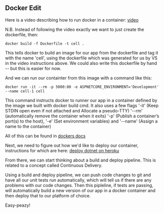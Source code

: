 ## Docker Edit

Here is a video describing how to run docker in a container:
[video](https://www.youtube.com/watch?v=QqZr6cbKoIM)


N.B. Instead of following the video exactly we want to just create the dockerfile, then:

```docker build -f Dockerfile -t cell .```

This tells docker to build an image for our app from the dockerfile and tag it with the name 'cell', using the dockerfile which was generated for us by VS in the video instructions above. We could also write this dockerfile by hand -- but this is easier for now. 

And we can run our containter from this image with a command like this:

```docker run -it --rm -p 5000:80 -e ASPNETCORE_ENVIRONMENT='Development' --name cell-1 cell```

This command instructs docker to runner our app in a container defined by the image we built with docker build cmd. It also uses a few flags '-it' (Keep STDIN open even if not attached and Allocate a pseudo-TTY) '--rm' (automatically remove the container when it exits) '-p' (Publish a container’s port(s) to the host), '-e' (Set environment variables) and '--name' (Assign a name to the container)

All of this can be found in [dockers docs](https://docs.docker.com/engine/reference/commandline/run/)



Next, we need to figure out how we'd like to deploy our container, instructions for which are here:
[deploy dotnet on heroku](https://dev.to/alrobilliard/deploying-net-core-to-heroku-1lfe)

From there, we can start thinking about a build and deploy pipeline. This is related to a concept called Continuous Delivery. 

Using a build and deploy pipeline, we can push code changes to git and have all our unit tests run automatically, which will tell us if there are any problems with our code changes. Then this pipleline, if tests are passing, will automatically build a new version of our app in a docker container and then deploy that to our platform of choice. 

Easy-peazy!

